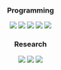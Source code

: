 <div align = "center">
<h3>Programming</h3>
  <img src="https://img.shields.io/badge/C%20Language-A8B9CC?style=for-the-badge&logo=C&logoColor=white">
  <img src="https://img.shields.io/badge/C%2B%2B-00599C?style=for-the-badge&logo=C%2B%2B&logoColor=white">
  <img src="https://img.shields.io/badge/Rust-000000?style=for-the-badge&logo=Rust&logoColor=white">
  <img src="https://img.shields.io/badge/Python-3776AB?style=for-the-badge&logo=Python&logoColor=white">
  <img src="https://img.shields.io/badge/ARM-0091BD?style=for-the-badge&logo=Arm&logoColor=white">
<h3>Research</h3>
  <img src="https://img.shields.io/badge/Windows-0078D4?style=for-the-badge&logo=windows&logoColor=white">
  <img src="https://img.shields.io/badge/Linux-FCC624?style=for-the-badge&logo=Linux&logoColor=black">
  <img src="https://img.shields.io/badge/android-3DDC84?style=for-the-badge&logo=macOS&logoColor=white">
</div>
